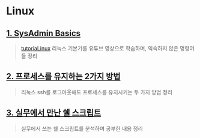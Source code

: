 # Linux

## [1. SysAdmin Basics](https://github.com/Integerous/TIL/blob/master/Linux/SysAdminBasics.md)
>[tutoriaLinux](https://www.youtube.com/watch?v=bju_FdCo42w&list=PLtK75qxsQaMLZSo7KL-PmiRarU7hrpnwK) 리눅스 기본기를 유튜브 영상으로 학습하며, 익숙하지 않은 명령어들 정리

## [2. 프로세스를 유지하는 2가지 방법](https://github.com/Integerous/TIL/blob/master/Linux/Maintaining_Process.md)
>리눅스 ssh를 로그아웃해도 프로세스를 유지시키는 두 가지 방법 정리

## [3. 실무에서 만난 쉘 스크립트](https://github.com/Integerous/TIL/blob/master/Linux/Shell_Script_Study.md)
>실무에서 쓰는 쉘 스크립트를 분석하며 공부한 내용 정리
